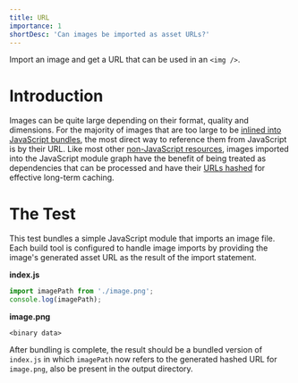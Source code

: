 ```yaml
---
title: URL
importance: 1
shortDesc: 'Can images be imported as asset URLs?'
---
```


Import an image and get a URL that can be used in an `<img />`.

# Introduction

Images can be quite large depending on their format, quality and dimensions. For the majority of images that are too large to be [inlined into JavaScript bundles](/non-js-resources/image/data-url/), the most direct way to reference them from JavaScript is by their URL. Like most other [non-JavaScript resources](/non-js-resources/), images imported into the JavaScript module graph have the benefit of being treated as dependencies that can be processed and have their [URLs hashed](/hashing/) for effective long-term caching.

# The Test

This test bundles a simple JavaScript module that imports an image file. Each build tool is configured to handle image imports by providing the image's generated asset URL as the result of the import statement.

**index.js**

```js
import imagePath from './image.png';
console.log(imagePath);
```

**image.png**

```
<binary data>
```

After bundling is complete, the result should be a bundled version of `index.js` in which `imagePath` now refers to the generated hashed URL for `image.png`, also be present in the output directory.
